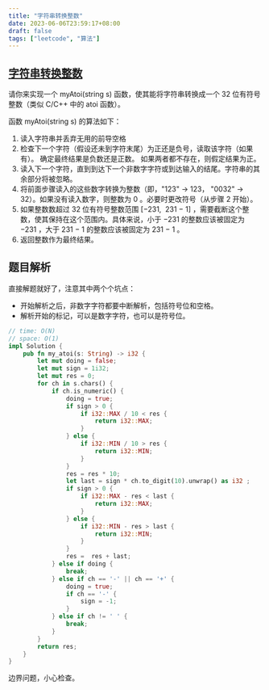 ```yaml
---
title: "字符串转换整数"
date: 2023-06-06T23:59:17+08:00
draft: false
tags: ["leetcode", "算法"]
---
```


## [字符串转换整数](https://leetcode.cn/problems/string-to-integer-atoi/)

请你来实现一个 myAtoi(string s) 函数，使其能将字符串转换成一个 32 位有符号整数（类似 C/C++ 中的 atoi 函数）。

函数 myAtoi(string s) 的算法如下：

1. 读入字符串并丢弃无用的前导空格
2. 检查下一个字符（假设还未到字符末尾）为正还是负号，读取该字符（如果有）。 确定最终结果是负数还是正数。 如果两者都不存在，则假定结果为正。
3. 读入下一个字符，直到到达下一个非数字字符或到达输入的结尾。字符串的其余部分将被忽略。
4. 将前面步骤读入的这些数字转换为整数（即，"123" -> 123， "0032" -> 32）。如果没有读入数字，则整数为 0 。必要时更改符号（从步骤 2 开始）。
5. 如果整数数超过 32 位有符号整数范围 [−231,  231 − 1] ，需要截断这个整数，使其保持在这个范围内。具体来说，小于 −231 的整数应该被固定为 −231 ，大于 231 − 1 的整数应该被固定为 231 − 1 。
6. 返回整数作为最终结果。

## 题目解析

直接解题就好了，注意其中两个个坑点：
- 开始解析之后，非数字字符都要中断解析，包括符号位和空格。
- 解析开始的标记，可以是数字字符，也可以是符号位。

```rust
// time: O(N)
// space: O(1)
impl Solution {
    pub fn my_atoi(s: String) -> i32 {
        let mut doing = false;
        let mut sign = 1i32;
        let mut res = 0;
        for ch in s.chars() {
            if ch.is_numeric() {
                doing = true;
                if sign > 0 {
                    if i32::MAX / 10 < res {
                        return i32::MAX;
                    }
                } else {
                    if i32::MIN / 10 > res {
                        return i32::MIN;
                    }
                }
                res = res * 10;
                let last = sign * ch.to_digit(10).unwrap() as i32 ;
                if sign > 0 {
                    if i32::MAX - res < last {
                        return i32::MAX;
                    }
                } else {
                    if i32::MIN - res > last {
                        return i32::MIN;
                    }
                }
                res =  res + last;
            } else if doing {
                break;
            } else if ch == '-' || ch == '+' {
                doing = true;
                if ch == '-' {
                    sign = -1;
                }
            } else if ch != ' ' {
                break;
            }
        }
        return res;
    }
}

```

边界问题，小心检查。
